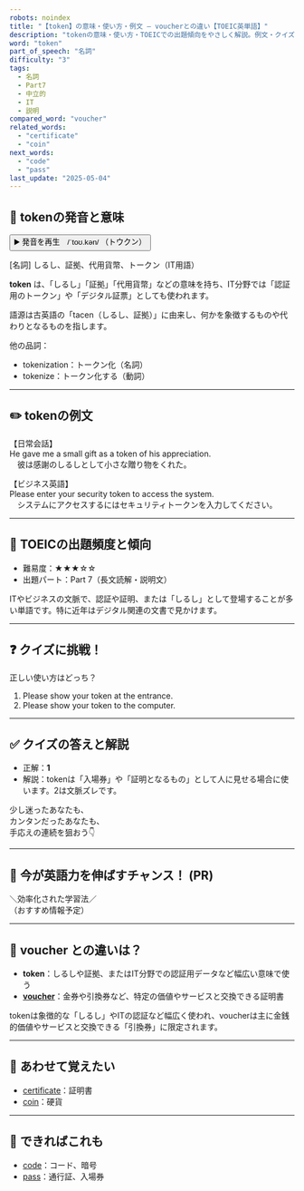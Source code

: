 ```yaml
---
robots: noindex
title: "【token】の意味・使い方・例文 ― voucherとの違い【TOEIC英単語】"
description: "tokenの意味・使い方・TOEICでの出題傾向をやさしく解説。例文・クイズ付きでvoucherとの違いもわかりやすく学べます。"
word: "token"
part_of_speech: "名詞"
difficulty: "3"
tags:
  - 名詞
  - Part7
  - 中立的
  - IT
  - 説明
compared_word: "voucher"
related_words:
  - "certificate"
  - "coin"
next_words:
  - "code"
  - "pass"
last_update: "2025-05-04"
---
```


## 🔰 tokenの発音と意味

<button class="play-audio" onclick="playTTS('token')">
  <span class="play-audio-main">
    ▶️ 発音を再生　/ˈtoʊ.kən/
  </span>
  <span class="play-audio-sub">
    （トウクン）
  </span>
</button>

[名詞] しるし、証拠、代用貨幣、トークン（IT用語）

**token** は、「しるし」「証拠」「代用貨幣」などの意味を持ち、IT分野では「認証用のトークン」や「デジタル証票」としても使われます。

語源は古英語の「tacen（しるし、証拠）」に由来し、何かを象徴するものや代わりとなるものを指します。

他の品詞：  
- tokenization：トークン化（名詞）
- tokenize：トークン化する（動詞）

---

## ✏️ tokenの例文

【日常会話】  
He gave me a small gift as a token of his appreciation.  
　彼は感謝のしるしとして小さな贈り物をくれた。

【ビジネス英語】  
Please enter your security token to access the system.  
　システムにアクセスするにはセキュリティトークンを入力してください。

---

## 🎯 TOEICの出題頻度と傾向

- 難易度：★★★☆☆
- 出題パート：Part 7（長文読解・説明文）

ITやビジネスの文脈で、認証や証明、または「しるし」として登場することが多い単語です。特に近年はデジタル関連の文書で見かけます。

---

## ❓ クイズに挑戦！

正しい使い方はどっち？

1. Please show your token at the entrance.  
2. Please show your token to the computer.

---

## ✅ クイズの答えと解説

- 正解：**1**
- 解説：tokenは「入場券」や「証明となるもの」として人に見せる場合に使います。2は文脈ズレです。

少し迷ったあなたも、  
カンタンだったあなたも、  
手応えの連続を狙おう👇️

---

## 🚀 今が英語力を伸ばすチャンス！ (PR)

<div class="info-center">
＼効率化された学習法／<br>  
（おすすめ情報予定）
</div>

---

## 🤔  voucher との違いは？

- **token**：しるしや証拠、またはIT分野での認証用データなど幅広い意味で使う
- **[voucher](/voucher)**：金券や引換券など、特定の価値やサービスと交換できる証明書

tokenは象徴的な「しるし」やITの認証など幅広く使われ、voucherは主に金銭的価値やサービスと交換できる「引換券」に限定されます。

---

## 🧩 あわせて覚えたい

- [certificate](/certificate)：証明書
- [coin](/coin)：硬貨

---

## 📖 できればこれも

- [code](/code)：コード、暗号
- [pass](/pass)：通行証、入場券

<!-- cvid: aid35_bid40 -->
